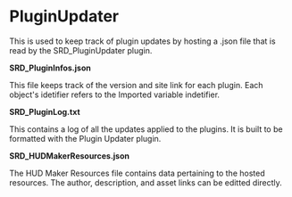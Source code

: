 # PluginUpdater
This is used to keep track of plugin updates by hosting a .json file that is read by the SRD_PluginUpdater plugin.



**SRD_PluginInfos.json**

This file keeps track of the version and site link for each plugin.
Each object's idetifier refers to the Imported variable indetifier.



**SRD_PluginLog.txt**

This contains a log of all the updates applied to the plugins.
It is built to be formatted with the Plugin Updater plugin.



**SRD_HUDMakerResources.json**

The HUD Maker Resources file contains data pertaining to the hosted resources.
The author, description, and asset links can be editted directly.
